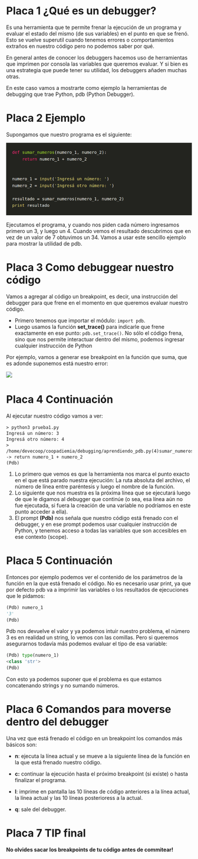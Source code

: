 # Placa 1 ¿Qué es un debugger?

Es una herramienta que te permite frenar la ejecución de un programa y evaluar el estado del mismo (de sus variables) en el punto en que se frenó.
Esto se vuelve superutil cuando tenemos errores o comportamientos extraños en nuestro código pero no podemos saber por qué.

En general antes de conocer los debuggers hacemos uso de herramientas que imprimen por consola las variables que queremos evaluar. Y si bien es una estrategia que puede tener su utilidad, los debuggers añaden muchas otras.

En este caso vamos a mostrarte como ejemplo la herramientas de debugging que trae Python, pdb (Python Debugger).

# Placa 2 Ejemplo

Supongamos que nuestro programa es el siguiente:

![](./images/pdb-1.png)


Ejecutamos el programa, y cuando nos piden cada número ingresamos primero un 3, y luego un 4.
Cuando vemos el resultado descubrimos que en vez de un valor de 7 obtuvimos un 34. 
Vamos a usar este sencillo ejemplo para mostrar la utilidad de pdb.


# Placa 3 Como debuggear nuestro código

Vamos a agregar al código un breakpoint, es decir, una instrucción del debugger para que frene en el momento en que queremos evaluar nuestro código.


* Primero tenemos que importar el módulo:
```import pdb```.
* Luego usamos la función **set_trace()** para indicarle que frene exactamente en ese punto:
 ```pdb.set_trace()```. No sólo el código frena, sino que nos permite interactuar dentro del mismo, podemos ingresar cualquier instrucción de Python

Por ejemplo, vamos a generar ese breakpoint en la función que suma, que es adonde suponemos está nuestro error:

![](./images/pdb-2.png)

# Placa 4 Continuación

Al ejecutar nuestro código vamos a ver:
```
> python3 prueba1.py
Ingresá un número: 3
Ingresá otro número: 4
> /home/devecoop/coopadiemia/debugging/aprendiendo_pdb.py(4)sumar_numeros()
-> return numero_1 + numero_2
(Pdb)
```

1. Lo primero que vemos es que la herramienta nos marca el punto exacto en el que está parado nuestra ejecución:
La ruta absoluta del archivo, el número de línea entre paréntesis y luego el nombre de la función.
2. Lo siguiente que nos muestra es la próxima línea que se ejecutará luego de que le digamos al debugger que continúe (o sea, esa línea aún no fue ejecutada, si fuera la creación de una variable no podríamos en este punto acceder a ella).
3. El prompt **(Pdb)** nos señala que nuestro código está frenado con el debugger, y en ese prompt podemos usar cualquier instrucción de Python, y tenemos acceso a todas las variables que son accesibles en ese contexto (scope).

# Placa 5 Continuación

Entonces por ejemplo podemos ver el contenido de los parámetros de la función en la que está frenado el código. No es necesario usar print, ya que por defecto pdb va a imprimir las variables o los resultados de ejecuciones que le pidamos:

```python
(Pdb) numero_1
'3'
(Pdb)
```

Pdb nos devuelve el valor y ya podemos intuir nuestro problema, el número 3 es en realidad un string, lo vemos con las comillas. Pero si queremos asegurarnos todavía más podemos evaluar el tipo de esa variable:

```python
(Pdb) type(numero_1)
<class 'str'>
(Pdb)
```

Con esto ya podemos suponer que el problema es que estamos concatenando strings y no sumando números.

# Placa 6 Comandos para moverse dentro del debugger
Una vez que está frenado el código en un breakpoint los comandos más básicos son:

* **n**: ejecuta la línea actual y se mueve a la siguiente línea de la función en la que está frenado nuestro código.

* **c:** continuar la ejecución hasta el próximo breakpoint (si existe) o hasta finalizar el programa.

* **l**: imprime en pantalla las 10 líneas de código anteriores a la línea actual, la línea actual y las 10 líneas posterioress a la actual.

* **q**: sale del debugger.

# Placa 7 TIP final

**No olvides sacar los breakpoints de tu código antes de commitear!**
